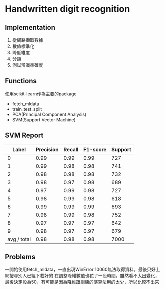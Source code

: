# Handwritten digit recognition

## Implementation

1. 從網路擷取數據
1. 數值標準化
1. 降低維度
1. 分類
1. 測試辨識準確度

## Functions

使用scikit-learn作為主要的package
- fetch_mldata
- train_test_split
- PCA(Principal Component Analysis)
- SVM(Support Vector Machine)

## SVM Report

Label | Precision | Recall | F1-score | Support
--- | --- | --- | --- | ---
0 | 0.99 | 0.99 | 0.99 | 727
1 | 0.99 | 0.98 | 0.98 | 741
2 | 0.98 | 0.98 | 0.98 | 732
3 | 0.98 | 0.97 | 0.98 | 689
4 | 0.97 | 0.99 | 0.98 | 727
5 | 0.98 | 0.99 | 0.98 | 618
6 | 0.99 | 0.99 | 0.99 | 693
7 | 0.98 | 0.99 | 0.98 | 752
8 | 0.97 | 0.97 | 0.97 | 642
9 | 0.98 | 0.97 | 0.97 | 679
avg / total | 0.98 | 0.98 | 0.98 | 7000

## Problems

一開始使用fetch_mldata，一直出現WinError 10060無法取得資料，最後只好上網搜尋別人已經下載好的
在調整降維數值也花了一段時間，雖然看不太出變化，最後決定設為50，有可能是因為降維跟訓練的演算法用的太少，所以比較不出來

